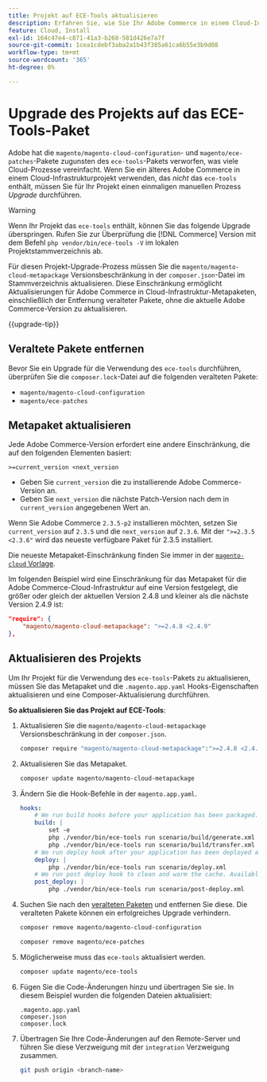 ```yaml
---
title: Projekt auf ECE-Tools aktualisieren
description: Erfahren Sie, wie Sie Ihr Adobe Commerce in einem Cloud-Infrastrukturprojekt aktualisieren, um das ECE-Tools-Paket zu verwenden und die neuesten Fehlerbehebungen und Funktionen zu nutzen.
feature: Cloud, Install
exl-id: 164c47e4-c871-41a3-b268-581d426e7a7f
source-git-commit: 1cea1cdebf3aba2a1b43f305a61ca6b55e3b9d08
workflow-type: tm+mt
source-wordcount: '365'
ht-degree: 0%

---
```


# Upgrade des Projekts auf das ECE-Tools-Paket

Adobe hat die `magento/magento-cloud-configuration`- und `magento/ece-patches`-Pakete zugunsten des `ece-tools`-Pakets verworfen, was viele Cloud-Prozesse vereinfacht. Wenn Sie ein älteres Adobe Commerce in einem Cloud-Infrastrukturprojekt verwenden, das _nicht_ das `ece-tools` enthält, müssen Sie für Ihr Projekt einen einmaligen manuellen Prozess _Upgrade_ durchführen.

>[!WARNING]
>
>Wenn Ihr Projekt das `ece-tools` enthält, können Sie das folgende Upgrade überspringen. Rufen Sie zur Überprüfung die [!DNL Commerce] Version mit dem Befehl `php vendor/bin/ece-tools -V` im lokalen Projektstammverzeichnis ab.

Für diesen Projekt-Upgrade-Prozess müssen Sie die `magento/magento-cloud-metapackage` Versionsbeschränkung in der `composer.json`-Datei im Stammverzeichnis aktualisieren. Diese Einschränkung ermöglicht Aktualisierungen für Adobe Commerce in Cloud-Infrastruktur-Metapaketen, einschließlich der Entfernung veralteter Pakete, ohne die aktuelle Adobe Commerce-Version zu aktualisieren.

{{upgrade-tip}}

## Veraltete Pakete entfernen

Bevor Sie ein Upgrade für die Verwendung des `ece-tools` durchführen, überprüfen Sie die `composer.lock`-Datei auf die folgenden veralteten Pakete:

- `magento/magento-cloud-configuration`
- `magento/ece-patches`

## Metapaket aktualisieren

Jede Adobe Commerce-Version erfordert eine andere Einschränkung, die auf den folgenden Elementen basiert:

```
>=current_version <next_version
```

- Geben Sie `current_version` die zu installierende Adobe Commerce-Version an.
- Geben Sie `next_version` die nächste Patch-Version nach dem in `current_version` angegebenen Wert an.

Wenn Sie Adobe Commerce `2.3.5-p2` installieren möchten, setzen Sie `current_version` auf `2.3.5` und die `next_version` auf `2.3.6`. Mit der `">=2.3.5 <2.3.6"` wird das neueste verfügbare Paket für 2.3.5 installiert.

Die neueste Metapaket-Einschränkung finden Sie immer in der [`magento-cloud` Vorlage](https://github.com/magento/magento-cloud/blob/master/composer.json).

Im folgenden Beispiel wird eine Einschränkung für das Metapaket für die Adobe Commerce-Cloud-Infrastruktur auf eine Version festgelegt, die größer oder gleich der aktuellen Version 2.4.8 und kleiner als die nächste Version 2.4.9 ist:

```json
"require": {
    "magento/magento-cloud-metapackage": ">=2.4.8 <2.4.9"
},
```

## Aktualisieren des Projekts

Um Ihr Projekt für die Verwendung des `ece-tools`-Pakets zu aktualisieren, müssen Sie das Metapaket und die `.magento.app.yaml` Hooks-Eigenschaften aktualisieren und eine Composer-Aktualisierung durchführen.

**So aktualisieren Sie das Projekt auf ECE-Tools**:

1. Aktualisieren Sie die `magento/magento-cloud-metapackage` Versionsbeschränkung in der `composer.json`.

   ```bash
   composer require "magento/magento-cloud-metapackage":">=2.4.8 <2.4.9" --no-update
   ```

1. Aktualisieren Sie das Metapaket.

   ```bash
   composer update magento/magento-cloud-metapackage
   ```

1. Ändern Sie die Hook-Befehle in der `magento.app.yaml`.

   ```yaml
   hooks:
       # We run build hooks before your application has been packaged.
       build: |
           set -e
           php ./vendor/bin/ece-tools run scenario/build/generate.xml
           php ./vendor/bin/ece-tools run scenario/build/transfer.xml
       # We run deploy hook after your application has been deployed and started.
       deploy: |
           php ./vendor/bin/ece-tools run scenario/deploy.xml
       # We run post deploy hook to clean and warm the cache. Available with ECE-Tools 2002.0.10.
       post_deploy: |
           php ./vendor/bin/ece-tools run scenario/post-deploy.xml
   ```

1. Suchen Sie nach den [veralteten Paketen](#remove-deprecated-packages) und entfernen Sie diese. Die veralteten Pakete können ein erfolgreiches Upgrade verhindern.

   ```bash
   composer remove magento/magento-cloud-configuration
   ```

   ```bash
   composer remove magento/ece-patches
   ```

1. Möglicherweise muss das `ece-tools` aktualisiert werden.

   ```bash
   composer update magento/ece-tools
   ```

1. Fügen Sie die Code-Änderungen hinzu und übertragen Sie sie. In diesem Beispiel wurden die folgenden Dateien aktualisiert:

   ```
   .magento.app.yaml
   composer.json
   composer.lock
   ```

1. Übertragen Sie Ihre Code-Änderungen auf den Remote-Server und führen Sie diese Verzweigung mit der `integration` Verzweigung zusammen.

   ```bash
   git push origin <branch-name>
   ```
